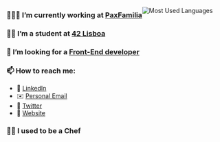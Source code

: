 
<div style="display: flex;">

<div>

### 👨🏻‍💻 I’m currently working at [PaxFamilia](https://www.paxfamilia.com/)

### 👨‍🎓 I’m a student at [42 Lisboa](https://www.42lisboa.com/en/)

### 🎨 I’m looking for a [Front-End developer](https://www.paxfamilia.com/en/jobs)

### 📫 How to reach me:
- 🔗 [LinkedIn](https://www.linkedin.com/in/mlrcbsousa/)
- ✉️ [Personal Email](mailto:mlrcbsousa@gmail.com)
- 🐥 [Twitter](https://twitter.com/mlrcbsousa)
- 💼 [Website](https://www.mlrcbsousa.com/)

### 👨‍🍳 I used to be a Chef

</div>


  <img
    alt="Most Used Languages"
    src="https://github-readme-stats.vercel.app/api/top-langs?username=mlrcbsousa&custom_title=Languages&include_all_commits=true&count_private=true&hide_border=true&title_color=32959C&icon_color=1CCAD8&text_color=111111&bg_color=none"
     />
</div>
